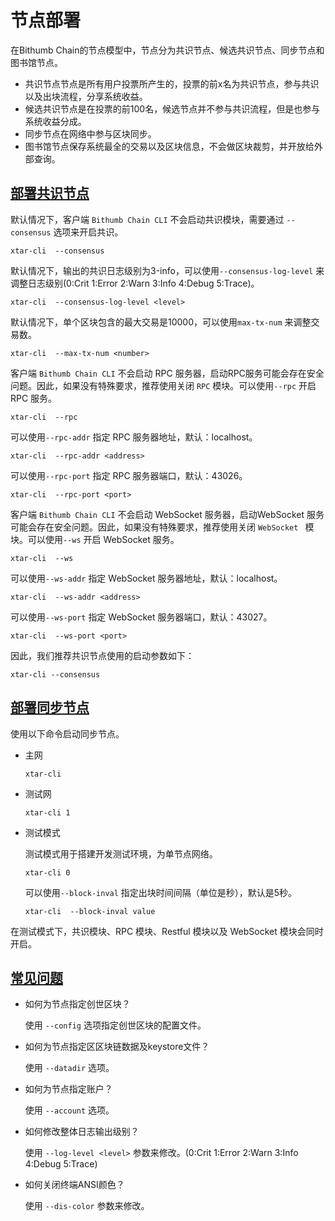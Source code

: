 # 节点部署

在Bithumb Chain的节点模型中，节点分为共识节点、候选共识节点、同步节点和图书馆节点。

- 共识节点节点是所有用户投票所产生的，投票的前x名为共识节点，参与共识以及出块流程，分享系统收益。
- 候选共识节点是在投票的前100名，候选节点并不参与共识流程，但是也参与系统收益分成。
- 同步节点在网络中参与区块同步。
- 图书馆节点保存系统最全的交易以及区块信息，不会做区块裁剪，并开放给外部查询。

## [部署共识节点](https://dev-docs.xtar.io/#/docs-cn/xtar-cli/09-deploy-node?id=部署共识节点)

默认情况下，客户端 `Bithumb Chain CLI` 不会启动共识模块，需要通过 `--consensus` 选项来开启共识。

```shell
xtar-cli  --consensus
```

默认情况下，输出的共识日志级别为3-info，可以使用`--consensus-log-level` 来调整日志级别(0:Crit 1:Error 2:Warn 3:Info 4:Debug 5:Trace)。

```shell
xtar-cli  --consensus-log-level <level>
```

默认情况下，单个区块包含的最大交易是10000，可以使用`max-tx-num` 来调整交易数。

```shell
xtar-cli  --max-tx-num <number>
```

客户端 `Bithumb Chain CLI` 不会启动 RPC 服务器，启动RPC服务可能会存在安全问题。因此，如果没有特殊要求，推荐使用关闭 `RPC` 模块。可以使用`--rpc` 开启 RPC 服务。

```shell
xtar-cli  --rpc
```

可以使用`--rpc-addr` 指定 RPC 服务器地址，默认：localhost。

```shell
xtar-cli  --rpc-addr <address>
```

可以使用`--rpc-port` 指定 RPC 服务器端口，默认：43026。

```shell
xtar-cli  --rpc-port <port>
```

客户端 `Bithumb Chain CLI` 不会启动 WebSocket 服务器，启动WebSocket 服务可能会存在安全问题。因此，如果没有特殊要求，推荐使用关闭 `WebSocket ` 模块。可以使用`--ws` 开启 WebSocket  服务。

```shell
xtar-cli  --ws
```

可以使用`--ws-addr` 指定 WebSocket 服务器地址，默认：localhost。

```shell
xtar-cli  --ws-addr <address>
```

可以使用`--ws-port` 指定 WebSocket 服务器端口，默认：43027。

```shell
xtar-cli  --ws-port <port>
```

因此，我们推荐共识节点使用的启动参数如下：

```shell
xtar-cli --consensus
```

## [部署同步节点](https://dev-docs.xtar.io/#/docs-cn/xtar-cli/09-deploy-node?id=部署同步节点)

使用以下命令启动同步节点。

- 主网

  ```shell
  xtar-cli
  ```

- 测试网

  ```shell
  xtar-cli 1
  ```

- 测试模式

  测试模式用于搭建开发测试环境，为单节点网络。

  ```shell
  xtar-cli 0
  ```
  
  可以使用`--block-inval` 指定出块时间间隔（单位是秒），默认是5秒。
  
  ```shell
  xtar-cli  --block-inval value
  ```

在测试模式下，共识模块、RPC 模块、Restful 模块以及 WebSocket 模块会同时开启。

## [常见问题](https://dev-docs.xtar.io/#/docs-cn/xtar-cli/09-deploy-node?id=常见问题)

- 如何为节点指定创世区块？

  使用 `--config` 选项指定创世区块的配置文件。

- 如何为节点指定区区块链数据及keystore文件？

  使用 `--datadir` 选项。

- 如何为节点指定账户？

  使用 `--account` 选项。

- 如何修改整体日志输出级别？

  使用 `--log-level <level>` 参数来修改。(0:Crit 1:Error 2:Warn 3:Info 4:Debug 5:Trace)

- 如何关闭终端ANSI颜色？

  使用 `--dis-color` 参数来修改。